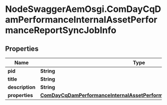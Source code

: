 # NodeSwaggerAemOsgi.ComDayCqDamPerformanceInternalAssetPerformanceReportSyncJobInfo

## Properties
Name | Type | Description | Notes
------------ | ------------- | ------------- | -------------
**pid** | **String** |  | [optional] 
**title** | **String** |  | [optional] 
**description** | **String** |  | [optional] 
**properties** | [**ComDayCqDamPerformanceInternalAssetPerformanceReportSyncJobProperties**](ComDayCqDamPerformanceInternalAssetPerformanceReportSyncJobProperties.md) |  | [optional] 



